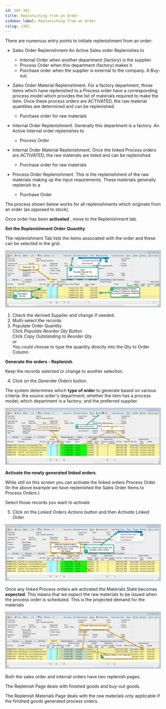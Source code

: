 ```yaml
---
id: SAF-301
title: Replenishing from an Order
sidebar_label: Replenishing from an Order
<slug: /301
---
```


There are numerous entry points to initiate replenishment from an order:

- Sales Order Replenishment
 An Active Sales order Replenishes to

  - Internal Order when another department (factory) is the supplier
  - Process Order when this department (factory) makes it
  - Purchase order when the supplier is external to the company. A Buy-out.


- Sales Order Material Replenishment.
 For a factory department, those items which have replenished to a Process order have a corresponding process model which provides the list of materials required to make the item. Once these process orders are ACTIVATED, the raw material quantities are determined and can be replenished.
  - Purchase order for raw materials


- Internal Order Replenishment.
 Generally this department is a factory.
 An Active Internal order replenishes to
  - Process Order


- Internal Order Material Replenishment.
 Once the linked Process orders are ACTIVATED, the raw materials are listed and can be replenished.
  - Purchase order for raw materials
- Process Order Replenishment.
 This is the replenishment of the raw materials making up the input requirements. These materials generally replenish to a
  - Purchase Order

The process shown below works for all replenishments which originate from an order (as opposed to stock).

Once order has been **activated** , move to the Replenishment tab.

**Set the Replenishment Order Quantity**

The replenishment Tab lists the items associated with the order and these can be selected in the grid.

![](../static/img/docs/REP-SO/RepSO1.png) 

1. Check the derived Supplier and change if needed.
2. Multi-select the records
3. Populate Order Quantity   
Click _Populate Reorder Qty_ Button   
Click _Copy Outstanding to Reorder Qty_      
or   
You could choose to type the quantity directly into the Qty to Order Column.

**Generate the orders - Replenish**.

Keep the records selected or change to another selection.

4. Click on the _Generate Orders_ button.

The system determines which **type of order** to generate based on various criteria: the source order's department; whether the item has a process model; which department is a factory; and the preferred supplier.

![](../static/img/docs/REP-SO/RepSO2.png) 

**Activate the newly generated linked orders**.

While still on this screen you can activate the linked orders Process Order. (In the above example we have replenished the Sales Order Items to Process Orders.)

Select those records you want to activate

5. Click on the _Linked Orders Actions_ button and then _Activate Linked Order_

![](../static/img/docs/REP-SO/RepSO3.png) 

Once any linked Process orders are activated the Materials State becomes **expected**. This means that we expect the raw materials to be issued when the process order is scheduled. This is the projected demand for the materials

![](../static/img/docs/REP-SO/RepSO4.png) 

Both the sales order and internal orders have two replenish pages.

The Replenish Page deals with finished goods and buy-out goods.

The Replenish Materials Page deals with the raw materials only applicable if the finished goods generated process orders.

